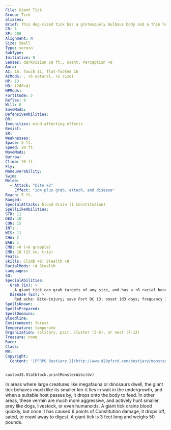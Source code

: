 ```yaml
---
File: Giant Tick
Group: Tick
aliases: 
Brief: This dog-sized tick has a grotesquely bulbous body and a thin head equipped with hooked mandibles.
CR: 1
XP: 400
Alignment: N
Size: Small
Type: vermin
SubType: 
Initiative: 0
Senses: darkvision 60 ft., scent; Perception +0
Aura: 
AC: 16, touch 11, flat-footed 16
ACMods: , +5 natural, +1 size)
HP: 13
HD: (2d8+4)
HPMods: 
Fortitude: 5
Reflex: 0
Will: 0
SaveMods: 
DefensiveAbilities: 
DR: 
Immunities: mind-affecting effects
Resist: 
SR: 
Weaknesses: 
Space: 5 ft.
Speed: 20 ft.
MoveMods: 
Burrow: 
Climb: 20 ft.
Fly: 
Maneuverability: 
Swim: 
Melee: 
  - Attack: "bite +2"
    Effect: "1d4 plus grab, attach, and disease"
Reach: 5 ft.
Ranged: 
SpecialAttacks: blood drain (1 Constitution)
SpellLikeAbilities: 
STR: 11
DEX: 10
CON: 15
INT: -
WIS: 11
CHA: 2
BAB: 1
CMB: +0 (+8 grapple)
CMD: 10 (22 vs. trip)
Feats: 
Skills: Climb +8, Stealth +8
RacialMods: +4 Stealth
Languages: 
SQ: 
SpecialAbilities:
  Grab (Ex): >
    A giant tick can grab targets of any size, and has a +8 racial bonus on grapple checks rather than the normal +4 bonus most creatures with grab possess.
  Disease (Ex): >
    Red ache: Bite-injury; save Fort DC 13; onset 1d3 days; frequency 1/day; effect 1d6 Str damage; cure 2 consecutive saves. The DC is Constitution-based.
SpellsKnown: 
SpellsPrepared: 
SpellDomains: 
Bloodline: 
Environment: forest
Temperature: temperate
Organization: solitary, pair, cluster (3-6), or nest (7-12)
Treasure: none
Race: 
Class: 
MR: 
Copyright:
  Content: '[PFRPG Bestiary 2](http://www.d20pfsrd.com/bestiary/monster-listings/vermin/tick-giant)'
---
```

```dataviewjs
customJS.Statblock.printMonsterWiki(dv)
```
In areas where large creatures like megafauna or dinosaurs dwell, the giant tick behaves much like its smaller kin-it lies in wait in the undergrowth, and when a suitable host passes by, it drops onto the body to feed. In other areas, these vermin are much more aggressive, and actively hunt smaller prey like dogs, livestock, or even humanoids. A giant tick drains blood quickly, but once it has caused 6 points of Constitution damage, it drops off, sated, to crawl away to digest. A giant tick is 3 feet long and weighs 50 pounds.
